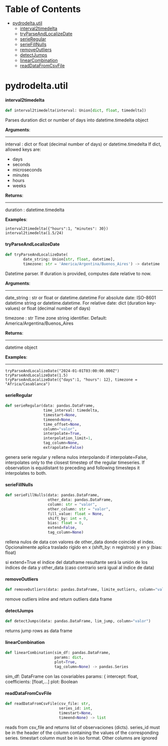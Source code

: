 # Table of Contents

* [pydrodelta.util](#pydrodelta.util)
  * [interval2timedelta](#pydrodelta.util.interval2timedelta)
  * [tryParseAndLocalizeDate](#pydrodelta.util.tryParseAndLocalizeDate)
  * [serieRegular](#pydrodelta.util.serieRegular)
  * [serieFillNulls](#pydrodelta.util.serieFillNulls)
  * [removeOutliers](#pydrodelta.util.removeOutliers)
  * [detectJumps](#pydrodelta.util.detectJumps)
  * [linearCombination](#pydrodelta.util.linearCombination)
  * [readDataFromCsvFile](#pydrodelta.util.readDataFromCsvFile)

<a id="pydrodelta.util"></a>

# pydrodelta.util

<a id="pydrodelta.util.interval2timedelta"></a>

#### interval2timedelta

```python
def interval2timedelta(interval: Union[dict, float, timedelta])
```

Parses duration dict or number of days into datetime.timedelta object

**Arguments**:

  -----------
  interval : dict or float (decimal number of days) or datetime.timedelta
  If dict, allowed keys are:
  - days
  - seconds
  - microseconds
  - minutes
  - hours
  - weeks
  

**Returns**:

  --------
  duration : datetime.timedelta
  

**Examples**:

  
```
interval2timedelta({"hours":1, "minutes": 30})
interval2timedelta(1.5/24)
```

<a id="pydrodelta.util.tryParseAndLocalizeDate"></a>

#### tryParseAndLocalizeDate

```python
def tryParseAndLocalizeDate(
        date_string: Union[str, float, datetime],
        timezone: str = 'America/Argentina/Buenos_Aires') -> datetime
```

Datetime parser. If duration is provided, computes date relative to now.

**Arguments**:

  -----------
  date_string : str or float or datetime.datetime
  For absolute date: ISO-8601 datetime string or datetime.datetime.
  For relative date: dict (duration key-values) or float (decimal number of days)
  
  timezone : str
  Time zone string identifier. Default: America/Argentina/Buenos_Aires
  

**Returns**:

  --------
  datetime object
  

**Examples**:

  ---------
``` 
tryParseAndLocalizeDate("2024-01-01T03:00:00.000Z")
tryParseAndLocalizeDate(1.5)
tryParseAndLocalizeDate({"days":1, "hours": 12}, timezone = "Africa/Casablanca")
```

<a id="pydrodelta.util.serieRegular"></a>

#### serieRegular

```python
def serieRegular(data: pandas.DataFrame,
                 time_interval: timedelta,
                 timestart=None,
                 timeend=None,
                 time_offset=None,
                 column="valor",
                 interpolate=True,
                 interpolation_limit=1,
                 tag_column=None,
                 extrapolate=False)
```

genera serie regular y rellena nulos interpolando
if interpolate=False, interpolates only to the closest timestep of the regular timeseries. If observation is equidistant to preceding and following timesteps it interpolates to both.

<a id="pydrodelta.util.serieFillNulls"></a>

#### serieFillNulls

```python
def serieFillNulls(data: pandas.DataFrame,
                   other_data: pandas.DataFrame,
                   column: str = "valor",
                   other_column: str = "valor",
                   fill_value: float = None,
                   shift_by: int = 0,
                   bias: float = 0,
                   extend=False,
                   tag_column=None)
```

rellena nulos de data con valores de other_data donde coincide el index. Opcionalmente aplica traslado rígido en x (shift_by: n registros) y en y (bias: float)

si extend=True el índice del dataframe resultante será la unión de los índices de data y other_data (caso contrario será igual al índice de data)

<a id="pydrodelta.util.removeOutliers"></a>

#### removeOutliers

```python
def removeOutliers(data: pandas.DataFrame, limite_outliers, column="valor")
```

remove outliers inline and return outliers data frame

<a id="pydrodelta.util.detectJumps"></a>

#### detectJumps

```python
def detectJumps(data: pandas.DataFrame, lim_jump, column="valor")
```

returns jump rows as data frame

<a id="pydrodelta.util.linearCombination"></a>

#### linearCombination

```python
def linearCombination(sim_df: pandas.DataFrame,
                      params: dict,
                      plot=True,
                      tag_column=None) -> pandas.Series
```

sim_df: DataFrame con las covariables
params: { intercept: float, coefficients: [float,...]
plot: Boolean

<a id="pydrodelta.util.readDataFromCsvFile"></a>

#### readDataFromCsvFile

```python
def readDataFromCsvFile(csv_file: str,
                        series_id: int,
                        timestart=None,
                        timeend=None) -> list
```

reads from csv_file and returns list of observaciones (dicts). series_id must be in the header of the column containing the values of the corresponding series. timestart column must be in iso format. Other columns are ignored

